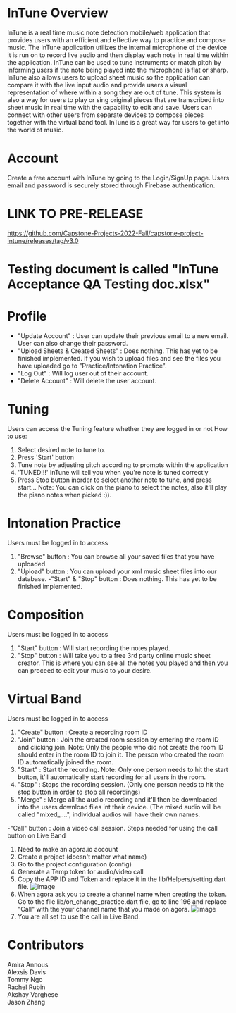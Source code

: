 # InTune Overview
InTune is a real time music note detection mobile/web application that provides users with an efficient and effective way to practice and compose music. The InTune application utilizes the internal microphone of the device it is run on to record live audio and then display each note in real time within the application. InTune can be used to tune instruments or match pitch by informing users if the note being played into the microphone is flat or sharp. InTune also allows users to upload sheet music so the application can compare it with the live input audio and provide users a visual representation of where within a song they are out of tune. This system is also a way for users to play or sing original pieces that are transcribed into sheet music in real time with the capability to edit and save. Users can connect with other users from separate devices to compose pieces together with the virtual band tool. InTune is a great way for users to get into the world of music. 

# Account
Create a free account with InTune by going to the Login/SignUp page. Users email and password is securely stored through Firebase authentication.

# LINK TO PRE-RELEASE
https://github.com/Capstone-Projects-2022-Fall/capstone-project-intune/releases/tag/v3.0

# Testing document is called "InTune Acceptance QA Testing doc.xlsx"

# Profile
- "Update Account" : User can update their previous email to a new email. User can also change their password.
- "Upload Sheets & Created Sheets" : Does nothing. This has yet to be finished implemented. If you wish to upload files and see the files you have uploaded go to "Practice/Intonation Practice".
-  "Log Out" : Will log user out of their account.
-  "Delete Account" : Will delete the user account.

# Tuning
Users can access the Tuning feature whether they are logged in or not
How to use:
1. Select desired note to tune to.
2. Press 'Start' button
3. Tune note by adjusting pitch according to prompts within the application
4. 'TUNED!!!' InTune will tell you when you're note is tuned correctly
5. Press Stop button inorder to select another note to tune, and press start...
Note: You can click on the piano to select the notes, also it'll play the piano notes when picked :)).

# Intonation Practice 
Users must be logged in to access
1) "Browse" button : You can browse all your saved files that you have uploaded.
2) "Upload" button : You can upload your xml music sheet files into our database.
-"Start" & "Stop" button : Does nothing. This has yet to be finished implemented.

# Composition 
Users must be logged in to access
1) "Start" button : Will start recording the notes played.
2) "Stop" button : Will take you to a free 3rd party online music sheet creator. This is where you can see all the notes you played and then you can proceed to edit your music to your desire. 

# Virtual Band
Users must be logged in to access
1) "Create" button : Create a recording room ID
2) "Join" button : Join the created room session by entering the room ID and clicking join.
  Note: Only the people who did not create the room ID should enter in the room ID to join it. The person who created the room ID automatically joined the room.
3) "Start" : Start the recording.
  Note: Only one person needs to hit the start button, it'll automatically start recording for all users in the room.
4) "Stop" : Stops the recording session. (Only one person needs to hit the stop button in order to stop all recordings)
5) "Merge" : Merge all the audio recording and it'll then be downloaded into the users download files int their device. (The mixed audio will be called "mixed_....",       individual audios will have their own names.

-"Call" button : Join a video call session.
  Steps needed for using the call button on Live Band
  1. Need to make an agora.io account
  2. Create a project (doesn't matter what name)
  3. Go to the project configuration (config)
  4. Generate a Temp token for audio/video call 
  5. Copy the APP ID and Token and replace it in the lib/Helpers/setting.dart file.
![image](https://user-images.githubusercontent.com/89527340/206043108-3b089dec-244a-4536-a0e2-1fcbc4b42b5e.png)
  6. When agora ask you to create a channel name when creating the token. Go to the file lib/on_change_practice.dart file, go to line 196 and replace "Call" with the        your channel name that you made on agora.
![image](https://user-images.githubusercontent.com/89527340/206044243-187eb428-11a5-43bb-ab6c-a3e54e47f01f.png)
  7. You are all set to use the call in Live Band.


# Contributors
Amira Annous </br>
Alexsis Davis</br>
Tommy Ngo</br>
Rachel Rubin</br>
Akshay Varghese</br>
Jason Zhang
